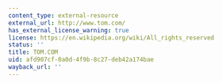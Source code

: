 ```yaml
---
content_type: external-resource
external_url: http://www.tom.com/
has_external_license_warning: true
license: https://en.wikipedia.org/wiki/All_rights_reserved
status: ''
title: TOM.COM
uid: afd907cf-0a0d-4f9b-8c27-deb42a174bae
wayback_url: ''
---
```

